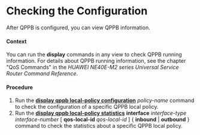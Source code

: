 Checking the Configuration
==========================

After QPPB is configured, you can view QPPB information.

#### Context

You can run the **display** commands in any view to check QPPB running information. For details about QPPB running information, see the chapter "QoS Commands" in the *HUAWEI NE40E-M2 series Universal Service Router Command Reference*.


#### Procedure

1. Run the [**display qppb local-policy configuration**](cmdqueryname=display+qppb+local-policy+configuration) *policy-name* command to check the configuration of a specific QPPB local policy.
2. Run the [**display qppb local-policy statistics**](cmdqueryname=display+qppb+local-policy+statistics) **interface** *interface-type* *interface-number* [ **qos-local-id** *qos-local-id* ] { **inbound** | **outbound** } command to check the statistics about a specific QPPB local policy.